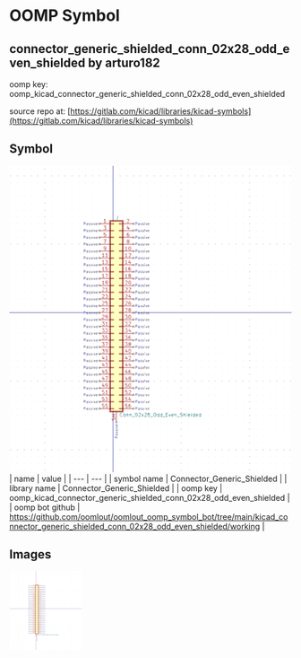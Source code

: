 # OOMP Symbol  
## connector_generic_shielded_conn_02x28_odd_even_shielded  by arturo182  
  
oomp key: oomp_kicad_connector_generic_shielded_conn_02x28_odd_even_shielded  
  
source repo at: [https://gitlab.com/kicad/libraries/kicad-symbols](https://gitlab.com/kicad/libraries/kicad-symbols)  
## Symbol  
  
[![working.png](working_600.png)](working.png)  
| name | value | 
| --- | --- | 
| symbol name | Connector_Generic_Shielded | 
| library name | Connector_Generic_Shielded | 
| oomp key | oomp_kicad_connector_generic_shielded_conn_02x28_odd_even_shielded | 
| oomp bot github | https://github.com/oomlout/oomlout_oomp_symbol_bot/tree/main/kicad_connector_generic_shielded_conn_02x28_odd_even_shielded/working | 
## Images  
  
[![working.png](working_140.png)](working.png)  
